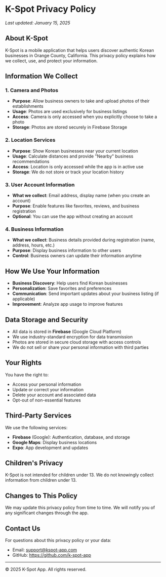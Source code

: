 # K-Spot Privacy Policy

*Last updated: January 15, 2025*

## About K-Spot

K-Spot is a mobile application that helps users discover authentic Korean businesses in Orange County, California. This privacy policy explains how we collect, use, and protect your information.

## Information We Collect

### 1. Camera and Photos
- **Purpose**: Allow business owners to take and upload photos of their establishments
- **Usage**: Photos are used exclusively for business listings
- **Access**: Camera is only accessed when you explicitly choose to take a photo
- **Storage**: Photos are stored securely in Firebase Storage

### 2. Location Services
- **Purpose**: Show Korean businesses near your current location
- **Usage**: Calculate distances and provide "Nearby" business recommendations
- **Access**: Location is only accessed while the app is in active use
- **Storage**: We do not store or track your location history

### 3. User Account Information
- **What we collect**: Email address, display name (when you create an account)
- **Purpose**: Enable features like favorites, reviews, and business registration
- **Optional**: You can use the app without creating an account

### 4. Business Information
- **What we collect**: Business details provided during registration (name, address, hours, etc.)
- **Purpose**: Display business information to other users
- **Control**: Business owners can update their information anytime

## How We Use Your Information

- **Business Discovery**: Help users find Korean businesses
- **Personalization**: Save favorites and preferences
- **Communication**: Send important updates about your business listing (if applicable)
- **Improvement**: Analyze app usage to improve features

## Data Storage and Security

- All data is stored in **Firebase** (Google Cloud Platform)
- We use industry-standard encryption for data transmission
- Photos are stored in secure cloud storage with access controls
- We do not sell or share your personal information with third parties

## Your Rights

You have the right to:
- Access your personal information
- Update or correct your information
- Delete your account and associated data
- Opt-out of non-essential features

## Third-Party Services

We use the following services:
- **Firebase** (Google): Authentication, database, and storage
- **Google Maps**: Display business locations
- **Expo**: App development and updates

## Children's Privacy

K-Spot is not intended for children under 13. We do not knowingly collect information from children under 13.

## Changes to This Policy

We may update this privacy policy from time to time. We will notify you of any significant changes through the app.

## Contact Us

For questions about this privacy policy or your data:
- Email: support@kspot-app.com
- GitHub: https://github.com/k-spot-app


---

© 2025 K-Spot App. All rights reserved.
